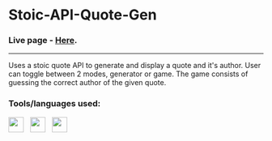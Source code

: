 # Stoic-API-Quote-Gen

### Live page - [Here](https://micheal-wooler.com/apps/stoicquotegen/index.html). 

***

Uses a stoic quote API to generate and display a quote and it's author. User can toggle between 2 modes, generator or game. The game consists of guessing the correct author of the given quote.

### Tools/languages used:

<img align="left" width="30px" style="padding-right:10px;" src="https://cdn.jsdelivr.net/gh/devicons/devicon@latest/icons/html5/html5-original.svg" />
<img align="left" width="30px" style="padding-right:10px;" src="https://cdn.jsdelivr.net/gh/devicons/devicon@latest/icons/css3/css3-original.svg" />        
<img align="left" width="30px" style="padding-right:10px;" src="https://cdn.jsdelivr.net/gh/devicons/devicon@latest/icons/javascript/javascript-original.svg" />
